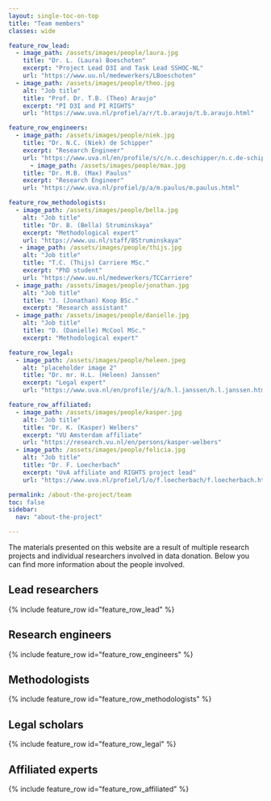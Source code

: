 ```yaml
---
layout: single-toc-on-top
title: "Team members"
classes: wide

feature_row_lead:
  - image_path: /assets/images/people/laura.jpg
    title: "Dr. L. (Laura) Boeschoten"
    excerpt: "Project Lead D3I and Task Lead SSHOC-NL"
    url: "https://www.uu.nl/medewerkers/LBoeschoten"
  - image_path: /assets/images/people/theo.jpg
    alt: "Job title"
    title: "Prof. Dr. T.B. (Theo) Araujo"
    excerpt: "PI D3I and PI RIGHTS"
    url: "https://www.uva.nl/profiel/a/r/t.b.araujo/t.b.araujo.html"

feature_row_engineers:
  - image_path: /assets/images/people/niek.jpg
    title: "Dr. N.C. (Niek) de Schipper"
    excerpt: "Research Engineer"
    url: "https://www.uva.nl/en/profile/s/c/n.c.deschipper/n.c.de-schipper.html"
      - image_path: /assets/images/people/max.jpg
    title: "Dr. M.B. (Max) Paulus"
    excerpt: "Research Engineer"
    url: "https://www.uva.nl/profiel/p/a/m.paulus/m.paulus.html"

feature_row_methodologists:
  - image_path: /assets/images/people/bella.jpg
    alt: "Job title"
    title: "Dr. B. (Bella) Struminskaya"
    excerpt: "Methodological expert"
    url: "https://www.uu.nl/staff/BStruminskaya"
   - image_path: /assets/images/people/thijs.jpg
    alt: "Job title"
    title: "T.C. (Thijs) Carriere MSc."
    excerpt: "PhD student"
    url: "https://www.uu.nl/medewerkers/TCCarriere"
  - image_path: /assets/images/people/jonathan.jpg
    alt: "Job title"
    title: "J. (Jonathan) Koop BSc."
    excerpt: "Research assistant"
  - image_path: /assets/images/people/danielle.jpg
    alt: "Job title"
    title: "D. (Danielle) McCool MSc."
    excerpt: "Methodological expert"

feature_row_legal:
  - image_path: /assets/images/people/heleen.jpeg
    alt: "placeholder image 2"
    title: "Dr. mr. H.L. (Heleen) Janssen"
    excerpt: "Legal expert"
    url: "https://www.uva.nl/en/profile/j/a/h.l.janssen/h.l.janssen.html"

feature_row_affiliated: 
  - image_path: /assets/images/people/kasper.jpg
    alt: "Job title"
    title: "Dr. K. (Kasper) Welbers"
    excerpt: "VU Amsterdam affiliate"
    url: "https://research.vu.nl/en/persons/kasper-welbers"
  - image_path: /assets/images/people/felicia.jpg
    alt: "Job title"
    title: "Dr. F. Loecherbach"
    excerpt: "UvA affiliate and RIGHTS project lead"
    url: "https://www.uva.nl/profiel/l/o/f.loecherbach/f.loecherbach.html"

permalink: /about-the-project/team
toc: false
sidebar:
  nav: "about-the-project"

---
```


The materials presented on this website are a result of multiple research projects and individual researchers involved in data donation. Below you can find more information about the people involved. 

## Lead researchers 

{% include feature_row id="feature_row_lead" %}

## Research engineers

{% include feature_row id="feature_row_engineers" %}

## Methodologists

{% include feature_row id="feature_row_methodologists" %}

## Legal scholars

{% include feature_row id="feature_row_legal" %}

## Affiliated experts 

{% include feature_row id="feature_row_affiliated" %}
